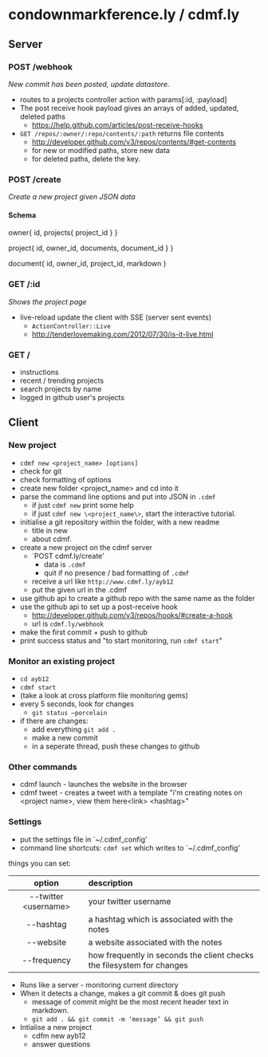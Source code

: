 #  condownmarkference.ly / cdmf.ly 

## Server 

###  POST /webhook

*New commit has been posted, update datastore.*

* routes to a projects controller action with params[:id, :payload]
* The post receive hook payload gives an arrays of added, updated, deleted paths
	* https://help.github.com/articles/post-receive-hooks
* `GET /repos/:owner/:repo/contents/:path` returns file contents
	* http://developer.github.com/v3/repos/contents/#get-contents
	* for new or modified paths, store new data
	* for deleted paths, delete the key.

### POST /create

*Create a new project given JSON data*

#### Schema

owner{
	id,
	projects{
		project_id
	}
}

project{
	id,
	owner_id,
	documents,
		document_id
	}
}

document{
	id,
	owner_id,
	project_id,
	markdown
}
	

### GET /:id

*Shows the project page*

* live-reload update the client with SSE (server sent events)
	* `ActionController::Live`
	* http://tenderlovemaking.com/2012/07/30/is-it-live.html

### GET /

* instructions
* recent / trending projects
* search projects by name
* logged in github user's projects


## Client 

###  New project
 
* `cdmf new <project_name> [options]`
* check for git
* check formatting of options
* create new folder \<project_name\> and cd into it
* parse the command line options and put into JSON in `.cdmf`
	* if just `cdmf new` print some help
	* if just `cdmf new \<project_name\>`, start the interactive tutorial. 
* initialise a git repository within the folder, with a new readme
	* title in new
	* about cdmf.
* create a new project on the cdmf server
	* `POST cdmf.ly/create’
		* data is `.cdmf`
		* quit if no presence / bad formatting of `.cdmf`
	* receive a url like `http://www.cdmf.ly/ayb12`
	* put the given url in the .cdmf
* use github api to create a github repo with the same name as the folder
* use the github api to set up a post-receive hook 
	* http://developer.github.com/v3/repos/hooks/#create-a-hook
	* url is `cdmf.ly/webhook`
* make the first commit + push to github
* print success status and "to start monitoring, run `cdmf start`"

### Monitor an existing project

* `cd ayb12`
* `cdmf start`
* (take a look at cross platform file monitoring gems)
* every 5 seconds, look for changes
	* `git status —porcelain`
* if there are changes:
	* add everything `git add .`
	* make a new commit
	* in a seperate thread, push these changes to github

### Other commands

* cdmf launch - launches the website in the browser
* cdmf tweet - creates a tweet with a template "i'm creating notes on \<project name\>, view them here\<link\> \<hashtag\>"

### Settings

* put the settings file in `~/.cdmf_config’
* command line shortcuts: `cdmf set` which writes to `~/.cdmf_config’

things you can set:

| option | description |
|:-----------:|:------------|
| --twitter \<username\> | your twitter username |
| --hashtag | a hashtag which is associated with the notes |
| --website | a website associated with the notes |  
| --frequency | how frequently in seconds the client checks the filesystem for changes |


* Runs like a server - monitoring current directory
* When it detects a change, makes a git commit & does git push
	* message of commit might be the most recent header text in markdown.
	* `git add . && git commit -m ‘message’ && git push`
* Intialise a new project
	* cdfm new ayb12
	* answer questions